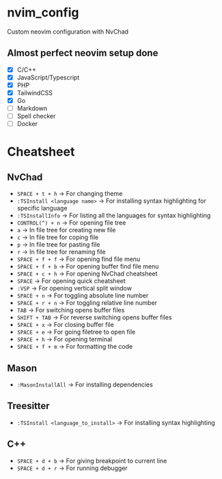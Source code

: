# nvim_config

Custom neovim configuration with NvChad

## Almost perfect neovim setup done

-   [x] C/C++
-   [x] JavaScript/Typescript
-   [x] PHP
-   [x] TailwindCSS
-   [x] Go
-   [ ] Markdown
-   [ ] Spell checker
-   [ ] Docker

# Cheatsheet

## NvChad

-   `SPACE + t + h` -> For changing theme
-   `:TSInstall <language name>` -> For installing syntax highlighting for specific language
-   `:TSInstallInfo` -> For listing all the languages for syntax highlighting
-   `CONTROL(^) + n` -> For opening file tree
-   `a` -> In file tree for creating new file
-   `c` -> In file tree for coping file
-   `p` -> In file tree for pasting file
-   `r` -> In file tree for renaming file
-   `SPACE + f + f` -> For opening find file menu
-   `SPACE + f + b` -> For opening buffer find file menu
-   `SPACE + c + h` -> For opening NvChad cheatsheet
-   `SPACE` -> For opening quick cheatsheet
-   `:VSP` -> For opening vertical split window
-   `SPACE + n` -> For toggling absolute line number
-   `SPACE + r + n` -> For toggling relative line number
-   `TAB` -> For switching opens buffer files
-   `SHIFT + TAB` -> For reverse switching opens buffer files
-   `SPACE + x` -> For closing buffer file
-   `SPACE + e` -> For going filetree to open file
-   `SPACE + h` -> For opening terminal
-   `SPACE + f + m` -> For formatting the code

## Mason

-   `:MasonInstallAll` -> For installing dependencies

## Treesitter

-   `:TSInstall <language_to_install>` -> For installing syntax highlighting

## C++

-   `SPACE + d + b` -> For giving breakpoint to current line
-   `SPACE + d + r` -> For running debugger
